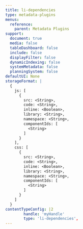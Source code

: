 ```yaml
---
title: li-dependencies
type: metadata-plugins
menus:
  reference:
    parent: Metadata Plugins
support:
  document: true
  media: false
  tableDashboard: false
  include: false
  displayFilter: false
  dynamicIndexing: false
  systemMetadata: false
  planningSystem: false
defaultUI: None
storageFormat: |
  {
    js: [
      {
        src: <String>,
        code: <String>,
        inline: <Boolean>,
        library: <String>,
        namespace: <String>,
        componentIds: [
          <String>
        ]
      }
    ],
    css: [
      {
        src: <String>,
        code: <String>,
        inline: <Boolean>,
        library: <String>,
        namespace: <String>,
        componentIds: [
          <String>
        ]
      }
    ]
  }
contentTypeConfig: |2
        handle: 'myHandle'
        type: 'li-dependencies',
---
```

